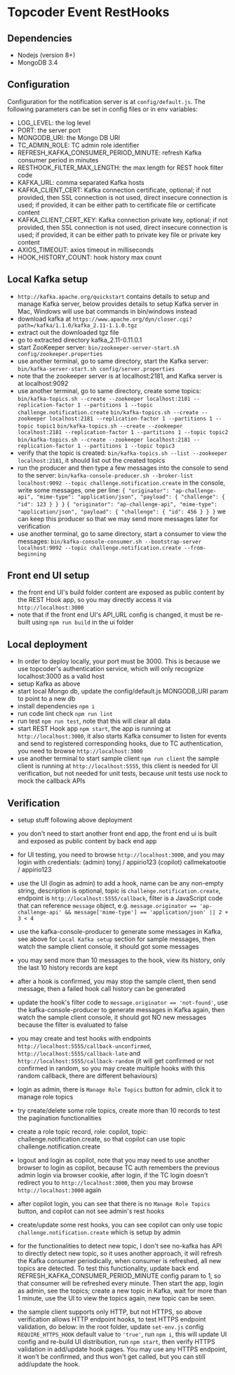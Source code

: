 # Topcoder Event RestHooks

## Dependencies

- Nodejs (version 8+)
- MongoDB 3.4

## Configuration

Configuration for the notification server is at `config/default.js`.
The following parameters can be set in config files or in env variables:

- LOG_LEVEL: the log level
- PORT: the server port
- MONGODB_URI: the Mongo DB URI
- TC_ADMIN_ROLE: TC admin role identifier
- REFRESH_KAFKA_CONSUMER_PERIOD_MINUTE: refresh Kafka consumer period in minutes
- RESTHOOK_FILTER_MAX_LENGTH: the max length for REST hook filter code
- KAFKA_URL: comma separated Kafka hosts
- KAFKA_CLIENT_CERT: Kafka connection certificate, optional;
    if not provided, then SSL connection is not used, direct insecure connection is used;
    if provided, it can be either path to certificate file or certificate content
- KAFKA_CLIENT_CERT_KEY: Kafka connection private key, optional;
    if not provided, then SSL connection is not used, direct insecure connection is used;
    if provided, it can be either path to private key file or private key content
- AXIOS_TIMEOUT: axios timeout in milliseconds
- HOOK_HISTORY_COUNT: hook history max count

## Local Kafka setup

- `http://kafka.apache.org/quickstart` contains details to setup and manage Kafka server,
  below provides details to setup Kafka server in Mac, Windows will use bat commands in bin/windows instead
- download kafka at `https://www.apache.org/dyn/closer.cgi?path=/kafka/1.1.0/kafka_2.11-1.1.0.tgz`
- extract out the downloaded tgz file
- go to extracted directory kafka_2.11-0.11.0.1
- start ZooKeeper server:
  `bin/zookeeper-server-start.sh config/zookeeper.properties`
- use another terminal, go to same directory, start the Kafka server:
  `bin/kafka-server-start.sh config/server.properties`
- note that the zookeeper server is at localhost:2181, and Kafka server is at localhost:9092
- use another terminal, go to same directory, create some topics:
  `bin/kafka-topics.sh --create --zookeeper localhost:2181 --replication-factor 1 --partitions 1 --topic challenge.notification.create`
  `bin/kafka-topics.sh --create --zookeeper localhost:2181 --replication-factor 1 --partitions 1 --topic topic1`
  `bin/kafka-topics.sh --create --zookeeper localhost:2181 --replication-factor 1 --partitions 1 --topic topic2`
  `bin/kafka-topics.sh --create --zookeeper localhost:2181 --replication-factor 1 --partitions 1 --topic topic3`
- verify that the topic is created:
  `bin/kafka-topics.sh --list --zookeeper localhost:2181`,
  it should list out the created topics
- run the producer and then type a few messages into the console to send to the server:
  `bin/kafka-console-producer.sh --broker-list localhost:9092 --topic challenge.notification.create`
  in the console, write some messages, one per line:
  `{ "originator": "ap-challenge-api", "mime-type": "application/json", "payload": { "challenge": { "id": 123 } } }`
  `{ "originator": "ap-challenge-api", "mime-type": "application/json", "payload": { "challenge": { "id": 456 } } }`
  we can keep this producer so that we may send more messages later for verification
- use another terminal, go to same directory, start a consumer to view the messages:
  `bin/kafka-console-consumer.sh --bootstrap-server localhost:9092 --topic challenge.notification.create --from-beginning`

## Front end UI setup

- the front end UI's build folder content are exposed as public content by the REST Hook app, so you may directly access it
  via `http://localhost:3000`
- note that if the front end UI's API_URL config is changed, it must be re-built using `npm run build` in the ui folder

## Local deployment

- In order to deploy locally, your port must be 3000. This is because we use topcoder's authentication service, which will only recognize localhost:3000 as a valid host
- setup Kafka as above
- start local Mongo db, update the config/default.js MONGODB_URI param to point to a new db
- install dependencies `npm i`
- run code lint check `npm run lint`
- run test `npm run test`, note that this will clear all data
- start REST Hook app `npm start`,
  the app is running at `http://localhost:3000`,
  it also starts Kafka consumer to listen for events and send to registered corresponding hooks,
  due to TC authentication, you need to browse `http://localhost:3000`
- use another terminal to start sample client `npm run client`
  the sample client is running at `http://localhost:5555`,
  this client is needed for UI verification, but not needed for unit tests, because unit tests use nock to mock the callback APIs

## Verification

- setup stuff following above deployment
- you don't need to start another front end app, the front end ui is built and exposed as public content by back end app
- for UI testing, you need to browse `http://localhost:3000`, and you may login with credentials:
  (admin) tonyj / appirio123
  (copilot) callmekatootie / appirio123
- use the UI (login as admin) to add a hook,
  name can be any non-empty string,
  description is optional,
  topic is `challenge.notification.create`,
  endpoint is `http://localhost:5555/callback`,
  filter is a JavaScript code that can reference `message` object,
  e.g. `message.originator == 'ap-challenge-api' && message['mime-type'] == 'application/json' || 2 + 3 < 4`
- use the kafka-console-producer to generate some messages in Kafka, see above for `Local Kafka setup` section
  for sample messages, then watch the sample client console, it should got some messages
- you may send more than 10 messages to the hook, view its history, only the last 10 history records are kept
- after a hook is confirmed, you may stop the sample client, then send message, then a failed hook call history can be generated
- update the hook's filter code to `message.originator == 'not-found'`,
  use the kafka-console-producer to generate messages in Kafka again,
  then watch the sample client console, it should got NO new messages because the filter is evaluated to false
- you may create and test hooks with endpoints `http://localhost:5555/callback-unconfirmed`, `http://localhost:5555/callback-late`
  and `http://localhost:5555/callback-random` (it will get confirmed or not confirmed in random, so you may create multiple hooks
  with this random callback, there are different behaviours)

- login as admin, there is `Manage Role Topics` button for admin, click it to manage role topics
- try create/delete some role topics, create more than 10 records to test the pagination functionalities
- create a role topic record, role: copilot, topic: challenge.notification.create, so that copilot can use topic challenge.notification.create
- logout and login as copilot, note that you may need to use another browser to login as copilot, because TC auth remembers the previous admin login via browser cookie, after login, if the TC login doesn't redirect you to `http://localhost:3000`, then you may browse `http://localhost:3000` again
- after copilot login, you can see that there is no `Manage Role Topics` button, and copilot can not
  see admin's rest hooks
- create/update some rest hooks, you can see copilot can only use topic `challenge.notification.create` which is setup by admin
- for the functionalities to detect new topic, I don't see no-kafka has API to directly detect new topic, so it uses another approach, it will refresh the Kafka consumer periodically, when consumer is refreshed, all new topics are detected. To test this functionality, update back end REFRESH_KAFKA_CONSUMER_PERIOD_MINUTE config param to 1, so that consumer will be refreshed every minute. Then start the app, login as admin, see the topics; create a new topic in Kafka, wait for more than 1 minute, use the UI to view the topics again, new topic can be seen.

- the sample client supports only HTTP, but not HTTPS, so above verification allows HTTP endpoint hooks, to test HTTPS endpoint validation, do below:
  in the root folder, update `set-env.js` config `REQUIRE_HTTPS_HOOK` default value to `'true'`,
  run `npm i`, this will update UI config and re-build UI distribution,
  run `npm start`, then verify HTTPS validation in add/update hook pages.
  You may use any HTTPS endpoint, it won't be confirmed, and thus won't get called, but you can still add/update the hook. 

